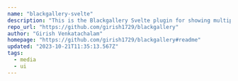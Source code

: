```yaml
---
name: "blackgallery-svelte"
description: "This is the Blackgallery Svelte plugin for showing multiple images. By clicking at top button you can switch between images from unsplash"
repo_url: "https://github.com/girish1729/blackgallery"
author: "Girish Venkatachalam"
homepage: "https://github.com/girish1729/blackgallery#readme"
updated: "2023-10-21T11:35:13.567Z"
tags: 
  - media
  - ui
---
```

